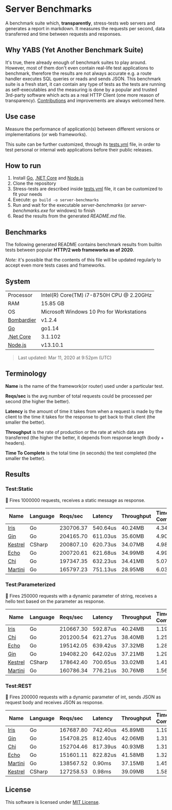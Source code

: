# Server Benchmarks

A benchmark suite which, **transparently**, stress-tests web servers and generates a report in markdown. It measures the requests per second, data transferred and time between requests and responses.

## Why YABS (Yet Another Benchmark Suite)

It's true, there already enough of benchmark suites to play around. However, most of them don't even contain real-life test applications to benchmark, therefore the results are not always accurate e.g. a route handler executes SQL queries or reads and sends JSON. This benchmark suite is a fresh start, it can contain any type of tests as the tests are running as self-executables and the measuring is done by a popular and trusted 3rd-party software which acts as a real HTTP Client (one more reason of transparency). [Contributions](CONTRIBUTING.md) and improvements are always welcomed here.

## Use case

Measure the performance of application(s) between different versions or implementations (or web frameworks).

This suite can be further customized, through its [tests.yml](tests.yml) file, in order to test personal or internal web applications before their public releases.

## How to run

1. Install [Go](https://golang.org/dl), [.NET Core](https://dotnet.microsoft.com/download) and [Node.js](https://nodejs.org/en/download/current/)
2. Clone the repository
3. Stress-tests are described inside [tests.yml](tests.yml) file, it can be customized to fit your needs
4. Execute: `go build -o server-benchmarks`
5. Run and wait for the executable _server-benchmarks_ (or _server-benchmarks.exe_ for windows) to finish
6. Read the results from the generated _README.md_ file.

## Benchmarks

The following generated README contains benchmark results from builtin tests between popular **HTTP/2 web frameworks as of 2020**.

_Note:_ it's possible that the contents of this file will be updated regularly to accept even more tests cases and frameworks.

## System

|    |    |
|----|:---|
| Processor | Intel(R) Core(TM) i7-8750H CPU @ 2.20GHz |
| RAM | 15.85 GB |
| OS | Microsoft Windows 10 Pro for Workstations |
| [Bombardier](https://github.com/codesenberg/bombardier) | v1.2.4 |
| [Go](https://golang.org) | go1.14 |
| [.Net Core](https://dotnet.microsoft.com/) | 3.1.102 |
| [Node.js](https://nodejs.org/) | v13.10.1 |

> Last updated: Mar 11, 2020 at 9:52pm (UTC)

## Terminology

**Name** is the name of the framework(or router) used under a particular test.

**Reqs/sec** is the avg number of total requests could be processed per second (the higher the better).

**Latency** is the amount of time it takes from when a request is made by the client to the time it takes for the response to get back to that client (the smaller the better).

**Throughput** is the rate of production or the rate at which data are transferred (the higher the better, it depends from response length (body + headers).

**Time To Complete** is the total time (in seconds) the test completed (the smaller the better).

## Results

### Test:Static

📖 Fires 1000000 requests, receives a static message as response.

| Name | Language | Reqs/sec | Latency | Throughput | Time To Complete |
|------|:---------|:---------|:--------|:-----------|:-----------------|
| [Iris](https://github.com/kataras/iris) | Go |230706.37 |540.64us |40.24MB |4.34s |
| [Gin](https://github.com/gin-gonic/gin) | Go |204165.70 |611.03us |35.60MB |4.90s |
| [Kestrel](https://github.com/dotnet/aspnetcore) | CSharp |200807.10 |620.73us |34.07MB |4.98s |
| [Echo](https://github.com/labstack/echo) | Go |200720.61 |621.68us |34.99MB |4.99s |
| [Chi](https://github.com/pressly/chi) | Go |197347.35 |632.23us |34.41MB |5.07s |
| [Martini](https://github.com/go-martini/martini) | Go |165797.23 |751.13us |28.95MB |6.03s |

### Test:Parameterized

📖 Fires 250000 requests with a dynamic parameter of string, receives a hello text based on the parameter as response.

| Name | Language | Reqs/sec | Latency | Throughput | Time To Complete |
|------|:---------|:---------|:--------|:-----------|:-----------------|
| [Iris](https://github.com/kataras/iris) | Go |210667.30 |592.87us |40.24MB |1.19s |
| [Chi](https://github.com/pressly/chi) | Go |201200.54 |621.27us |38.40MB |1.25s |
| [Echo](https://github.com/labstack/echo) | Go |195142.05 |639.42us |37.32MB |1.28s |
| [Gin](https://github.com/gin-gonic/gin) | Go |194082.20 |642.02us |37.21MB |1.29s |
| [Kestrel](https://github.com/dotnet/aspnetcore) | CSharp |178642.40 |700.65us |33.02MB |1.41s |
| [Martini](https://github.com/go-martini/martini) | Go |160786.34 |776.21us |30.76MB |1.56s |

### Test:REST

📖 Fires 200000 requests with a dynamic parameter of int, sends JSON as request body and receives JSON as response.

| Name | Language | Reqs/sec | Latency | Throughput | Time To Complete |
|------|:---------|:---------|:--------|:-----------|:-----------------|
| [Iris](https://github.com/kataras/iris) | Go |167687.80 |742.40us |45.89MB |1.19s |
| [Gin](https://github.com/gin-gonic/gin) | Go |154708.25 |812.40us |42.06MB |1.31s |
| [Chi](https://github.com/pressly/chi) | Go |152704.46 |817.39us |40.93MB |1.31s |
| [Echo](https://github.com/labstack/echo) | Go |151601.11 |822.82us |41.58MB |1.32s |
| [Martini](https://github.com/go-martini/martini) | Go |138567.52 |0.90ms |37.15MB |1.45s |
| [Kestrel](https://github.com/dotnet/aspnetcore) | CSharp |127258.53 |0.98ms |39.09MB |1.58s |

## License

This software is licensed under [MIT License](LICENSE).